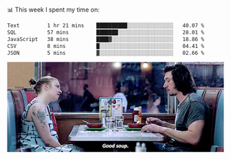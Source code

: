 📊 This week I spent my time on:
<!--START_SECTION:waka-->
```text
Text         1 hr 21 mins    ██████████░░░░░░░░░░░░░░░   40.07 % 
SQL          57 mins         ███████░░░░░░░░░░░░░░░░░░   28.01 % 
JavaScript   38 mins         ████▓░░░░░░░░░░░░░░░░░░░░   18.86 % 
CSV          8 mins          █░░░░░░░░░░░░░░░░░░░░░░░░   04.41 % 
JSON         5 mins          ▓░░░░░░░░░░░░░░░░░░░░░░░░   02.66 % 
```
<!--END_SECTION:waka-->


![](goodSoup.gif)
